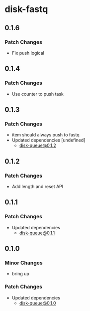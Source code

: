 # disk-fastq

## 0.1.6

### Patch Changes

- Fix push logical

## 0.1.4

### Patch Changes

- Use counter to push task

## 0.1.3

### Patch Changes

- item should always push to fastq
- Updated dependencies [undefined]
  - disk-queue@0.1.2

## 0.1.2

### Patch Changes

- Add length and reset API

## 0.1.1

### Patch Changes

- Updated dependencies
  - disk-queue@0.1.1

## 0.1.0

### Minor Changes

- bring up

### Patch Changes

- Updated dependencies
  - disk-queue@0.1.0
